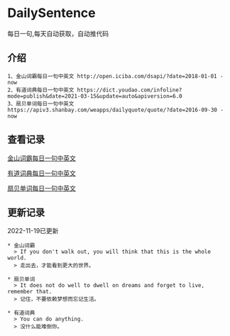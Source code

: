 # DailySentence

每日一句,每天自动获取，自动推代码

## 介绍

```
1、金山词霸每日一句中英文 http://open.iciba.com/dsapi/?date=2018-01-01 - now
2、有道词典每日一句中英文 https://dict.youdao.com/infoline?mode=publish&date=2021-03-15&update=auto&apiversion=6.0
3、扇贝单词每日一句中英文 https://apiv3.shanbay.com/weapps/dailyquote/quote/?date=2016-09-30 - now
```

## 查看记录

[金山词霸每日一句中英文](./data/iciba/)

[有道词典每日一句中英文](./data/youdao/)

[扇贝单词每日一句中英文](./data/shanbay/)

## 更新记录
2022-11-19已更新 
```
* 金山词霸
  > If you don't walk out, you will think that this is the whole world.
  > 走出去，才能看到更大的世界。

* 扇贝单词
  > It does not do well to dwell on dreams and forget to live, remember that.
  > 记住，不要依赖梦想而忘记生活。

* 有道词典
  > You can do anything.
  > 没什么能难倒你。

```
